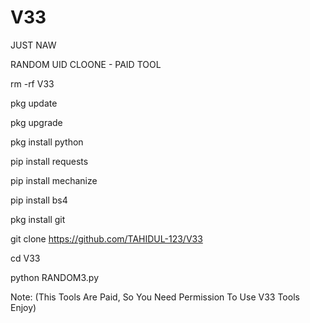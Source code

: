# V33
JUST NAW

RANDOM UID CLOONE - PAID TOOL

rm -rf V33

pkg update

pkg upgrade

pkg install python

pip install requests

pip install mechanize

pip install bs4

pkg install git

git clone https://github.com/TAHIDUL-123/V33

cd V33

python RANDOM3.py

Note: (This Tools Are Paid, So You Need Permission To Use V33 Tools Enjoy)
